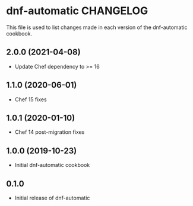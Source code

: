 dnf-automatic CHANGELOG
=======================
This file is used to list changes made in each version of the
dnf-automatic cookbook.

2.0.0 (2021-04-08)
------------------
- Update Chef dependency to >= 16

1.1.0 (2020-06-01)
------------------
- Chef 15 fixes

1.0.1 (2020-01-10)
------------------
- Chef 14 post-migration fixes

1.0.0 (2019-10-23)
------------------
- Initial dnf-automatic cookbook

0.1.0
-----
- Initial release of dnf-automatic

